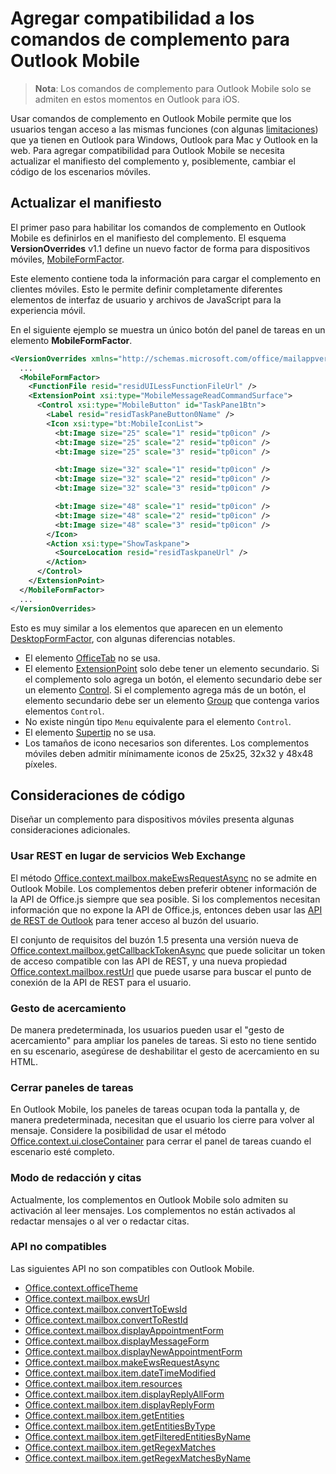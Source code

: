 # <a name="add-support-for-add-in-commands-for-outlook-mobile"></a>Agregar compatibilidad a los comandos de complemento para Outlook Mobile

> **Nota**: Los comandos de complemento para Outlook Mobile solo se admiten en estos momentos en Outlook para iOS.

Usar comandos de complemento en Outlook Mobile permite que los usuarios tengan acceso a las mismas funciones (con algunas [limitaciones](#code-considerations)) que ya tienen en Outlook para Windows, Outlook para Mac y Outlook en la web. Para agregar compatibilidad para Outlook Mobile se necesita actualizar el manifiesto del complemento y, posiblemente, cambiar el código de los escenarios móviles.

## <a name="updating-the-manifest"></a>Actualizar el manifiesto

El primer paso para habilitar los comandos de complemento en Outlook Mobile es definirlos en el manifiesto del complemento. El esquema **VersionOverrides** v1.1 define un nuevo factor de forma para dispositivos móviles, [MobileFormFactor](../../../reference/manifest/mobileformfactor.md).

Este elemento contiene toda la información para cargar el complemento en clientes móviles. Esto le permite definir completamente diferentes elementos de interfaz de usuario y archivos de JavaScript para la experiencia móvil.

En el siguiente ejemplo se muestra un único botón del panel de tareas en un elemento **MobileFormFactor**.

```xml
<VersionOverrides xmlns="http://schemas.microsoft.com/office/mailappversionoverrides/1.1" xsi:type="VersionOverridesV1_1">
  ...
  <MobileFormFactor>
    <FunctionFile resid="residUILessFunctionFileUrl" />
    <ExtensionPoint xsi:type="MobileMessageReadCommandSurface">
      <Control xsi:type="MobileButton" id="TaskPane1Btn">
        <Label resid="residTaskPaneButton0Name" />
        <Icon xsi:type="bt:MobileIconList">
          <bt:Image size="25" scale="1" resid="tp0icon" />
          <bt:Image size="25" scale="2" resid="tp0icon" />
          <bt:Image size="25" scale="3" resid="tp0icon" />

          <bt:Image size="32" scale="1" resid="tp0icon" />
          <bt:Image size="32" scale="2" resid="tp0icon" />
          <bt:Image size="32" scale="3" resid="tp0icon" />

          <bt:Image size="48" scale="1" resid="tp0icon" />
          <bt:Image size="48" scale="2" resid="tp0icon" />
          <bt:Image size="48" scale="3" resid="tp0icon" />
        </Icon>
        <Action xsi:type="ShowTaskpane">
          <SourceLocation resid="residTaskpaneUrl" />
        </Action>
      </Control>
    </ExtensionPoint>
  </MobileFormFactor>
  ...
</VersionOverrides>
```

Esto es muy similar a los elementos que aparecen en un elemento [DesktopFormFactor](../../../reference/manifest/desktopformfactor.md), con algunas diferencias notables.

- El elemento [OfficeTab](../../../reference/manifest/officetab.md) no se usa.
- El elemento [ExtensionPoint](../../../reference/manifest/exensionpoint.md) solo debe tener un elemento secundario. Si el complemento solo agrega un botón, el elemento secundario debe ser un elemento [Control](../../../reference/manifest/control.md). Si el complemento agrega más de un botón, el elemento secundario debe ser un elemento [Group](../../../reference/manifest/group.md) que contenga varios elementos `Control`.
- No existe ningún tipo `Menu` equivalente para el elemento `Control`.
- El elemento [Supertip](../../../reference/manifest/supertip.md) no se usa.
- Los tamaños de icono necesarios son diferentes. Los complementos móviles deben admitir mínimamente iconos de 25x25, 32x32 y 48x48 píxeles.

## <a name="code-considerations"></a>Consideraciones de código

Diseñar un complemento para dispositivos móviles presenta algunas consideraciones adicionales.

### <a name="use-rest-instead-of-exchange-web-services"></a>Usar REST en lugar de servicios Web Exchange

El método [Office.context.mailbox.makeEwsRequestAsync](../../../reference/outlook/Office.context.mailbox.md) no se admite en Outlook Mobile. Los complementos deben preferir obtener información de la API de Office.js siempre que sea posible. Si los complementos necesitan información que no expone la API de Office.js, entonces deben usar las [API de REST de Outlook](https://dev.outlook.com/restapi/reference) para tener acceso al buzón del usuario. 

El conjunto de requisitos del buzón 1.5 presenta una versión nueva de [Office.context.mailbox.getCallbackTokenAsync](https://dev.outlook.com/reference/add-ins/1.5/Office.context.mailbox.html#getCallbackTokenAsync) que puede solicitar un token de acceso compatible con las API de REST, y una nueva propiedad [Office.context.mailbox.restUrl](https://dev.outlook.com/reference/add-ins/1.5/Office.context.mailbox.html#restUrl) que puede usarse para buscar el punto de conexión de la API de REST para el usuario.

### <a name="pinch-zoom"></a>Gesto de acercamiento

De manera predeterminada, los usuarios pueden usar el "gesto de acercamiento" para ampliar los paneles de tareas. Si esto no tiene sentido en su escenario, asegúrese de deshabilitar el gesto de acercamiento en su HTML.

### <a name="closing-taskpanes"></a>Cerrar paneles de tareas

En Outlook Mobile, los paneles de tareas ocupan toda la pantalla y, de manera predeterminada, necesitan que el usuario los cierre para volver al mensaje. Considere la posibilidad de usar el método [Office.context.ui.closeContainer](https://dev.outlook.com/reference/add-ins/1.5/Office.context.ui.html#closeContainer) para cerrar el panel de tareas cuando el escenario esté completo.

### <a name="compose-mode-and-appointments"></a>Modo de redacción y citas

Actualmente, los complementos en Outlook Mobile solo admiten su activación al leer mensajes. Los complementos no están activados al redactar mensajes o al ver o redactar citas.

### <a name="unsupported-apis"></a>API no compatibles

Las siguientes API no son compatibles con Outlook Mobile.

  - [Office.context.officeTheme](../../../reference/outlook/Office.context.md)
  - [Office.context.mailbox.ewsUrl](../../../reference/outlook/Office.context.mailbox.md)
  - [Office.context.mailbox.convertToEwsId](../../../reference/outlook/Office.context.mailbox.md)
  - [Office.context.mailbox.convertToRestId](../../../reference/outlook/Office.context.mailbox.md)
  - [Office.context.mailbox.displayAppointmentForm](../../../reference/outlook/Office.context.mailbox.md)
  - [Office.context.mailbox.displayMessageForm](../../../reference/outlook/Office.context.mailbox.md)
  - [Office.context.mailbox.displayNewAppointmentForm](../../../reference/outlook/Office.context.mailbox.md)
  - [Office.context.mailbox.makeEwsRequestAsync](../../../reference/outlook/Office.context.mailbox.md)
  - [Office.context.mailbox.item.dateTimeModified](../../../reference/outlook/Office.context.mailbox.item.md)
  - [Office.context.mailbox.item.resources](../../../reference/outlook/Office.context.mailbox.item.md)
  - [Office.context.mailbox.item.displayReplyAllForm](../../../reference/outlook/Office.context.mailbox.item.md)
  - [Office.context.mailbox.item.displayReplyForm](../../../reference/outlook/Office.context.mailbox.item.md)
  - [Office.context.mailbox.item.getEntities](../../../reference/outlook/Office.context.mailbox.item.md)
  - [Office.context.mailbox.item.getEntitiesByType](../../../reference/outlook/Office.context.mailbox.item.md)
  - [Office.context.mailbox.item.getFilteredEntitiesByName](../../../reference/outlook/Office.context.mailbox.item.md)
  - [Office.context.mailbox.item.getRegexMatches](../../../reference/outlook/Office.context.mailbox.item.md)
  - [Office.context.mailbox.item.getRegexMatchesByName](../../../reference/outlook/Office.context.mailbox.item.md)